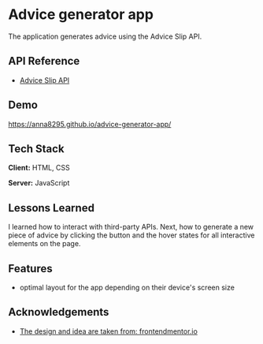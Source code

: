 
# Advice generator app

The application generates advice using the Advice Slip API.


## API Reference

- [Advice Slip API](https://api.adviceslip.com)


## Demo

https://anna8295.github.io/advice-generator-app/


## Tech Stack

**Client:** HTML, CSS

**Server:** JavaScript


## Lessons Learned

I learned how to interact with third-party APIs. Next, how to
generate a new piece of advice by clicking the button and the hover states for all interactive elements on the page.


## Features

- optimal layout for the app depending on their device's screen size


## Acknowledgements

 - [The design and idea are taken from: frontendmentor.io](https://www.frontendmentor.io/challenges/advice-generator-app-QdUG-13db)


